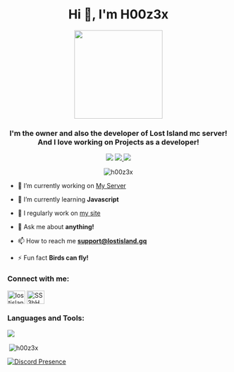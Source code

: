 <h1 align="center">Hi 👋, I'm H00z3x</h1>
<p align=center>
<img src="https://images.weserv.nl/?url=avatars.githubusercontent.com/u/88270748&fit=cover&mask=circle&maxage=7d" height="auto" width="200">
</p>
<h3 align="center">I'm the owner and also the developer of Lost Island mc server! And I love working on Projects as a developer!</h3>
<p align="center">
<img src="https://komarev.com/ghpvc/?username=h00z3x&label=Profile%20views&color=0e75b6&style=flat">
<a href="https://lostisland.gq">
<img src="https://img.shields.io/website-up-down-green-red/http/shields.io.svg">
</a>
<a href="https://discord.gg/SS3hHXAgsX">
<img src="https://badgen.net/discord/members/SS3hHXAgsX">
</a>

</p>
<p align="center"> <img src="https://github-profile-trophy.vercel.app/?username=h00z3x&theme=onedark" alt="h00z3x" /> </p>
<div>

- 🔭 I’m currently working on [My Server](https://dsc.gg/lostislandmc)

- 🌱 I’m currently learning **Javascript**

- 📝 I regularly work on [my site](https://lostisland.gq)

- 💬 Ask me about **anything!**

- 📫 How to reach me **support@lostisland.gq**

- ⚡ Fun fact **Birds can fly!**

</div>
<div>
<h3 align="left">Connect with me:</h3>
<p align="left">
<a href="https://instagram.com/lostisland.mc" target="blank"><img align="center" src="https://skillicons.dev/icons?i=instagram&theme=dark" alt="lostisland.mc" height="30" width="40" /></a>
<a href="https://discord.gg/SS3hHXAgsX" target="blank"><img align="center" src="https://skillicons.dev/icons?i=discord&theme=dark" alt="SS3hHXAgsX" height="30" width="40" /></a>
</p>

<h3 align="left">Languages and Tools:</h3>
<p align="left"> <img src="https://skillicons.dev/icons?i=html,css,js,java,mysql,mongodb,photoshop,postgresql,git&theme=dark"/></p>

<p>&nbsp;<img align="center" src="https://github-readme-stats.vercel.app/api?username=h00z3x&show_icons=true&theme=cobalt&locale=en" alt="h00z3x" /></p>

[![Discord Presence](https://lanyard.cnrad.dev/api/457837032346091531)](https://discord.com/users/457837032346091531)
